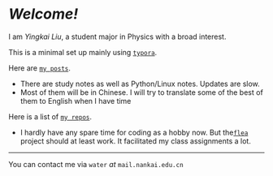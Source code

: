 # *Welcome!*

I am *Yingkai Liu*, a student major in Physics with a broad interest.

This is a minimal set up mainly using  [`typora`](https:\\www.typora.io).

Here are [`my posts`](https://yk-liu.github.io/posts/post_index.html). 

- There are study notes as well as Python/Linux notes. Updates are slow.
- Most of them will be in Chinese. I will try to translate some of the best of them to English when I have time

Here is a list of [`my repos`](https://yk-liu.github.io/repos/repo_index.html).

- I hardly have any spare time for coding as a hobby now. But the[`flea`](https://github.com/yk-liu/flea) project should at least work. It facilitated my class assignments a lot.


------
You can contact me via `water` $at$ `mail.nankai.edu.cn`